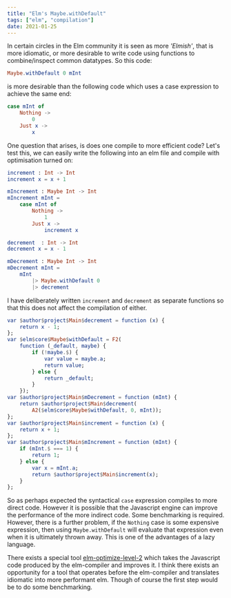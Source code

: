 ```yaml
---
title: "Elm's Maybe.withDefault"
tags: ["elm", "compilation"]
date: 2021-01-25
---
```


In certain circles in the Elm community it is seen as more *'Elmish'*, that is more idiomatic, or more desirable to write code using functions to combine/inspect common datatypes. So this code:

```elm
Maybe.withDefault 0 mInt
```

is more desirable than the following code which uses a case expression to achieve the same end:


```elm
case mInt of
    Nothing ->
        0
    Just x ->
        x
```

One question that arises, is does one compile to more efficient code? Let's test this, we can easily write the following into an elm file and compile with optimisation turned on:


```elm
increment : Int -> Int
increment x = x + 1

mIncrement : Maybe Int -> Int
mIncrement mInt =
    case mInt of
        Nothing ->
            1
        Just x ->
            increment x

decrement  : Int -> Int
decrement x = x - 1

mDecrement : Maybe Int -> Int
mDecrement mInt =
    mInt
        |> Maybe.withDefault 0
        |> decrement

```

I have deliberately written `increment` and `decrement` as separate functions so that this does not affect the compilation of either.

```elm
var $author$project$Main$decrement = function (x) {
	return x - 1;
};
var $elm$core$Maybe$withDefault = F2(
	function (_default, maybe) {
		if (!maybe.$) {
			var value = maybe.a;
			return value;
		} else {
			return _default;
		}
	});
var $author$project$Main$mDecrement = function (mInt) {
	return $author$project$Main$decrement(
		A2($elm$core$Maybe$withDefault, 0, mInt));
};
var $author$project$Main$increment = function (x) {
	return x + 1;
};
var $author$project$Main$mIncrement = function (mInt) {
	if (mInt.$ === 1) {
		return 1;
	} else {
		var x = mInt.a;
		return $author$project$Main$increment(x);
	}
};
```

So as perhaps expected the syntactical `case` expression compiles to more direct code. However it is possible that the Javascript engine can improve the performance of the more indirect code. Some benchmarking is required.
However, there is a further problem, if the `Nothing` case is some expensive expression, then using `Maybe.withDefault` will evaluate that expression even when it is ultimately thrown away. This is one of the advantages of a lazy language.


There exists a special tool [elm-optimize-level-2](https://github.com/mdgriffith/elm-optimize-level-2) which takes the Javascript code produced by the elm-compiler and improves it. I think there exists an opportunity for a tool that operates before the elm-compiler and translates idiomatic into more performant elm. Though of course the first step would be to do some benchmarking.
